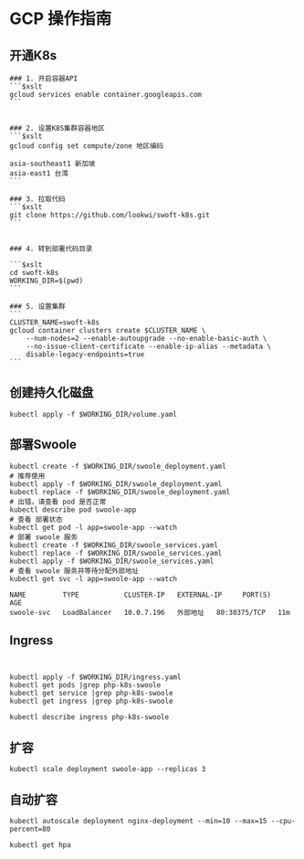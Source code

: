 


# GCP 操作指南
## 开通K8s 
    ### 1. 开启容器API
    ```$xslt
    gcloud services enable container.googleapis.com 
    ```
    
    
    ### 2. 设置K8S集群容器地区
    ```$xslt
    gcloud config set compute/zone 地区编码
    
    asia-southeast1 新加坡
    asia-east1 台湾
    ```
    
    ### 3. 拉取代码
    ```$xslt
    git clone https://github.com/lookwi/swoft-k8s.git
    ```
    
    
    ### 4. 转到部署代码目录
    
    ```$xslt
    cd swoft-k8s
    WORKING_DIR=$(pwd)
    ``` 
    
    ### 5. 设置集群
    ```
    CLUSTER_NAME=swoft-k8s
    gcloud container clusters create $CLUSTER_NAME \
        --num-nodes=2 --enable-autoupgrade --no-enable-basic-auth \
        --no-issue-client-certificate --enable-ip-alias --metadata \
        disable-legacy-endpoints=true
    ```


## 创建持久化磁盘

```$xslt
kubectl apply -f $WORKING_DIR/volume.yaml
```

## 部署Swoole

```$xslt
kubectl create -f $WORKING_DIR/swoole_deployment.yaml
# 推荐使用
kubectl apply -f $WORKING_DIR/swoole_deployment.yaml
kubectl replace -f $WORKING_DIR/swoole_deployment.yaml
# 出错，请查看 pod 是否正常
kubectl describe pod swoole-app
# 查看 部署状态
kubectl get pod -l app=swoole-app --watch
# 部署 swoole 服务
kubectl create -f $WORKING_DIR/swoole_services.yaml
kubectl replace -f $WORKING_DIR/swoole_services.yaml
kubectl apply -f $WORKING_DIR/swoole_services.yaml
# 查看 swoole 服务并等待分配外部地址
kubectl get svc -l app=swoole-app --watch

```

```$xslt
NAME         TYPE           CLUSTER-IP   EXTERNAL-IP     PORT(S)        AGE
swoole-svc   LoadBalancer   10.0.7.196   外部地址   80:30375/TCP   11m
```


## Ingress 

```angular2html


kubectl apply -f $WORKING_DIR/ingress.yaml
kubectl get pods |grep php-k8s-swoole
kubectl get service |grep php-k8s-swoole
kubectl get ingress |grep php-k8s-swoole

kubectl describe ingress php-k8s-swoole
```


## 扩容

```angular2html
kubectl scale deployment swoole-app --replicas 3
```

## 自动扩容
```angular2html
kubectl autoscale deployment nginx-deployment --min=10 --max=15 --cpu-percent=80

kubectl get hpa
```




